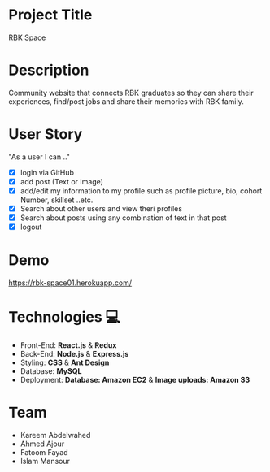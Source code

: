 # Project Title

RBK Space 

# Description

Community website that connects RBK graduates so they can share their experiences, find/post jobs and share their memories with RBK family.

# User Story

"As a user I can .."
- [x] login via GitHub
- [x] add post (Text or Image)
- [x] add/edit my information to my profile such as profile picture, bio, cohort Number, skillset ..etc.
- [x] Search about other users and view theri profiles
- [x] Search about posts using any combination of text in that post
- [x] logout

# Demo 

https://rbk-space01.herokuapp.com/

# **Technologies** :computer:

- Front-End: **React.js** & **Redux**
- Back-End: **Node.js** & **Express.js**
- Styling: **CSS** & **Ant Design**
- Database: **MySQL**
- Deployment: **Database: Amazon EC2** & **Image uploads: Amazon S3**

# Team

* Kareem Abdelwahed
* Ahmed Ajour 
* Fatoom Fayad 
* Islam Mansour 
